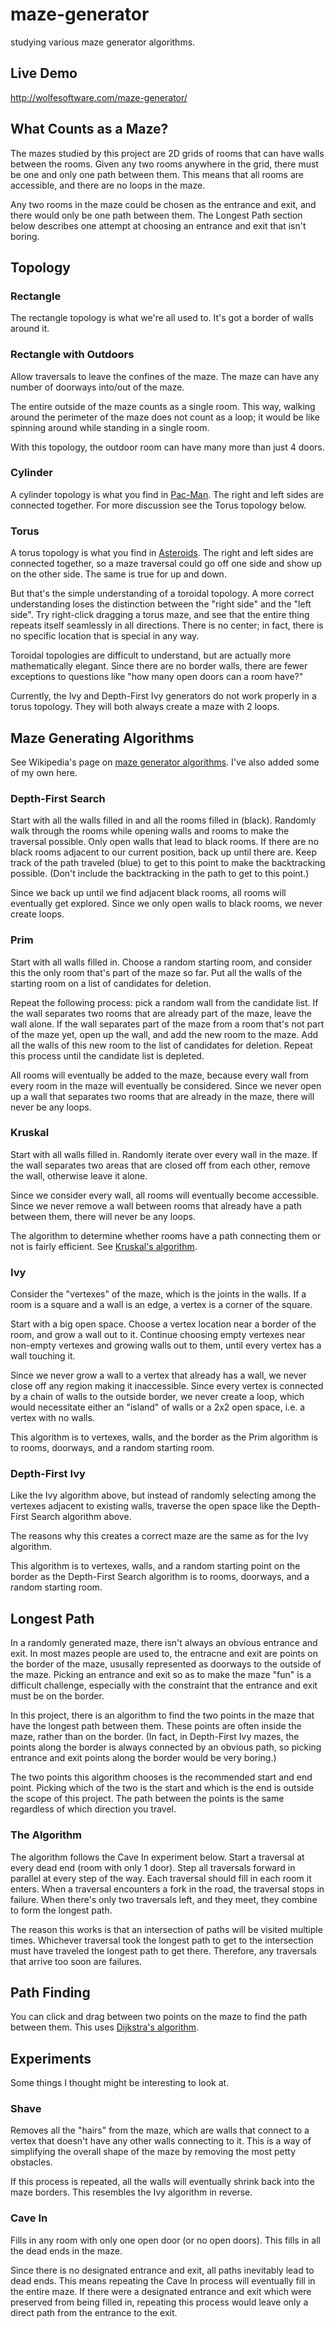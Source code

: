 # maze-generator

studying various maze generator algorithms.

## Live Demo

http://wolfesoftware.com/maze-generator/

## What Counts as a Maze?

The mazes studied by this project are 2D grids of rooms that can have walls between the rooms.
Given any two rooms anywhere in the grid, there must be one and only one path between them.
This means that all rooms are accessible, and there are no loops in the maze.

Any two rooms in the maze could be chosen as the entrance and exit, and there would only be one path between them.
The Longest Path section below describes one attempt at choosing an entrance and exit that isn't boring.


## Topology

### Rectangle

The rectangle topology is what we're all used to.
It's got a border of walls around it.

### Rectangle with Outdoors

Allow traversals to leave the confines of the maze.
The maze can have any number of doorways into/out of the maze.

The entire outside of the maze counts as a single room.
This way, walking around the perimeter of the maze does not count as a loop;
it would be like spinning around while standing in a single room.

With this topology, the outdoor room can have many more than just 4 doors.

### Cylinder

A cylinder topology is what you find in [Pac-Man](http://en.wikipedia.org/wiki/Pac-Man).
The right and left sides are connected together.
For more discussion see the Torus topology below.

### Torus

A torus topology is what you find in [Asteroids](http://en.wikipedia.org/wiki/Asteroids_%28video_game%29).
The right and left sides are connected together, so a maze traversal could go off one side and show up on the other side.
The same is true for up and down.

But that's the simple understanding of a toroidal topology.
A more correct understanding loses the distinction between the "right side" and the "left side".
Try right-click dragging a torus maze, and see that the entire thing repeats itself seamlessly in all directions.
There is no center; in fact, there is no specific location that is special in any way.

Toroidal topologies are difficult to understand, but are actually more mathematically elegant.
Since there are no border walls, there are fewer exceptions to questions like "how many open doors can a room have?"

Currently, the Ivy and Depth-First Ivy generators do not work properly in a torus topology.
They will both always create a maze with 2 loops.


## Maze Generating Algorithms

See Wikipedia's page on [maze generator algorithms](http://en.wikipedia.org/wiki/Maze_generation_algorithm).
I've also added some of my own here.

### Depth-First Search

Start with all the walls filled in and all the rooms filled in (black).
Randomly walk through the rooms while opening walls and rooms to make the traversal possible.
Only open walls that lead to black rooms.
If there are no black rooms adjacent to our current position, back up until there are.
Keep track of the path traveled (blue) to get to this point to make the backtracking possible.
(Don't include the backtracking in the path to get to this point.)

Since we back up until we find adjacent black rooms, all rooms will eventually get explored.
Since we only open walls to black rooms, we never create loops.

### Prim

Start with all walls filled in.
Choose a random starting room, and consider this the only room that's part of the maze so far.
Put all the walls of the starting room on a list of candidates for deletion.

Repeat the following process:
pick a random wall from the candidate list.
If the wall separates two rooms that are already part of the maze, leave the wall alone.
If the wall separates part of the maze from a room that's not part of the maze yet, open up the wall, and add the new room to the maze.
Add all the walls of this new room to the list of candidates for deletion.
Repeat this process until the candidate list is depleted.

All rooms will eventually be added to the maze, because every wall from every room in the maze will eventually be considered.
Since we never open up a wall that separates two rooms that are already in the maze, there will never be any loops.

### Kruskal

Start with all walls filled in.
Randomly iterate over every wall in the maze.
If the wall separates two areas that are closed off from each other, remove the wall, otherwise leave it alone.

Since we consider every wall, all rooms will eventually become accessible.
Since we never remove a wall between rooms that already have a path between them, there will never be any loops.

The algorithm to determine whether rooms have a path connecting them or not is fairly efficient.
See [Kruskal's algorithm](http://en.wikipedia.org/wiki/Kruskal%27s_algorithm).

### Ivy

Consider the "vertexes" of the maze, which is the joints in the walls.
If a room is a square and a wall is an edge, a vertex is a corner of the square.

Start with a big open space.
Choose a vertex location near a border of the room, and grow a wall out to it.
Continue choosing empty vertexes near non-empty vertexes and growing walls out to them, until every vertex has a wall touching it.

Since we never grow a wall to a vertex that already has a wall, we never close off any region making it inaccessible.
Since every vertex is connected by a chain of walls to the outside border, we never create a loop, which would necessitate either an "island" of walls or a 2x2 open space, i.e. a vertex with no walls.

This algorithm is to vertexes, walls, and the border as the Prim algorithm is to rooms, doorways, and a random starting room.

### Depth-First Ivy

Like the Ivy algorithm above, but instead of randomly selecting among the vertexes adjacent to existing walls, traverse the open space like the Depth-First Search algorithm above.

The reasons why this creates a correct maze are the same as for the Ivy algorithm.

This algorithm is to vertexes, walls, and a random starting point on the border as the Depth-First Search algorithm is to rooms, doorways, and a random starting room.


## Longest Path

In a randomly generated maze, there isn't always an obvious entrance and exit.
In most mazes people are used to, the entracne and exit are points on the border of the maze,
ususally represented as doorways to the outside of the maze.
Picking an entrance and exit so as to make the maze "fun" is a difficult challenge,
especially with the constraint that the entrance and exit must be on the border.

In this project, there is an algorithm to find the two points in the maze that have the longest path between them.
These points are often inside the maze, rather than on the border.
(In fact, in Depth-First Ivy mazes, the points along the border is always connected by an obvious path,
so picking entrance and exit points along the border would be very boring.)

The two points this algorithm chooses is the recommended start and end point.
Picking which of the two is the start and which is the end is outside the scope of this project.
The path between the points is the same regardless of which direction you travel.

### The Algorithm

The algorithm follows the Cave In experiment below.
Start a traversal at every dead end (room with only 1 door).
Step all traversals forward in parallel at every step of the way.
Each traversal should fill in each room it enters.
When a traversal encounters a fork in the road, the traversal stops in failure.
When there's only two traversals left, and they meet, they combine to form the longest path.

The reason this works is that an intersection of paths will be visited multiple times.
Whichever traversal took the longest path to get to the intersection must have traveled the longest path to get there.
Therefore, any traversals that arrive too soon are failures.


## Path Finding

You can click and drag between two points on the maze to find the path between them.
This uses [Dijkstra's algorithm](http://en.wikipedia.org/wiki/Dijkstra%27s_algorithm).


## Experiments

Some things I thought might be interesting to look at.

### Shave

Removes all the "hairs" from the maze, which are walls that connect to a vertex that doesn't have any other walls connecting to it.
This is a way of simplifying the overall shape of the maze by removing the most petty obstacles.

If this process is repeated, all the walls will eventually shrink back into the maze borders.
This resembles the Ivy algorithm in reverse.

### Cave In

Fills in any room with only one open door (or no open doors).
This fills in all the dead ends in the maze.

Since there is no designated entrance and exit, all paths inevitably lead to dead ends.
This means repeating the Cave In process will eventually fill in the entire maze.
If there were a designated entrance and exit which were preserved from being filled in,
repeating this process would leave only a direct path from the entrance to the exit.
